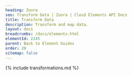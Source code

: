 ```yaml
---
heading: Zuora
seo: Transform Data | Zuora | Cloud Elements API Docs
title: Transform Data
description: Transform and map data.
layout: docs
breadcrumbs: /docs/elements.html
elementId: 2245
parent: Back to Element Guides
order: 20
sitemap: false
---
```


{% include transformations.md %}
